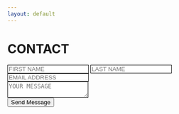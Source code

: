 ```yaml
---
layout: default
---
```



# CONTACT


<form
  action="https://formspree.io/mknozayb"
  method="POST"
>

<label>
<input type="text" placeholder = "FIRST NAME" style="border: 1px solid black;">
</label>

<label>
<input type="text" placeholder = "LAST NAME" style="border: 1px solid black;">
</label>
<br/>

<label>
<input type="text" name="_replyto" placeholder = "EMAIL ADDRESS" style="border: 1px solid black;">
</label>
<br/>

<label>
<textarea name="message" placeholder = "YOUR MESSAGE" style="border: 1px solid black;"></textarea>
</label>

<!-- your other form fields go here -->
 <br/>
<button type="submit">Send Message</button>
</form>
<style type="text/css">


<!-- <section class="contact-wrap">
<form
  action="https://formspree.io/mknozayb"
  method="POST"
>
<div class="col-sm-6">
      <div class="input-block">
        <label for="">First Name</label>
        <input type="text" class="form-control">
      </div>
    </div>
    <div class="col-sm-6">
      <div class="input-block">
        <label for="">Last Name</label>
        <input type="text" class="form-control">
      </div>
    </div>
    <div class="col-sm-12">
      <div class="input-block">
        <label for="">Email</label>
        <input type="text" class="form-control">
      </div>
    </div>
    <div class="col-sm-12">
      <div class="input-block">
        <label for="">Message Subject</label>
        <input type="text" class="form-control">
      </div>
    </div>
    <div class="col-sm-12">
      <div class="input-block textarea">
        <label for="">Drop your message here</label>
        <textarea rows="3" type="text" class="form-control"></textarea>
      </div>
    </div>
    <div class="col-sm-12">
      <button class="square-button">Send Message</button>
    </div>
  </form>
</section> -->